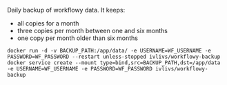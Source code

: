 Daily backup of workflowy data. It keeps:
- all copies for a month
- three copies per month between one and six months
- one copy per month older than six months 

`docker run -d -v BACKUP_PATH:/app/data/ -e USERNAME=WF_USERNAME -e PASSWORD=WF_PASSWORD --restart unless-stopped ivlivs/workflowy-backup`
`docker service create --mount type=bind,src=BACKUP_PATH,dst=/app/data -e USERNAME=WF_USERNAME -e PASSWORD=WF_PASSWORD ivlivs/workflowy-backup`